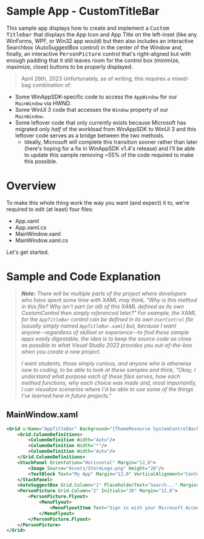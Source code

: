# Sample App - CustomTitleBar

This sample app displays how to create and implement a <kbd>Custom Titlebar</kbd> that displays the App Icon and App Title on the left-inset (like any WinForms, WPF, or Win32 app would) but then also includes an interactive Searchbox (AutoSuggestBox control) in the center of the Window and, finally, an interactive <kbd>PersonPicture</kbd> control that's right-aligned but with enough padding that it still leaves room for the control box (minimize, maximize, close) buttons to be properly displayed.

> April 26th, 2023
Unfortunately, as of writing, this requires a mixed-bag combination of:
- Some WinAppSDK-specific code to access the `AppWindow` for our `MainWindow` via HWND.
- Some WinUI 3 code that accesses the `Window` property of our `MainWindow`.
- Some leftover code that only currently exists because Microsoft has migrated only *half* of the workload from WinAppSDK to WinUI 3 and this leftover code serves as a bridge between the two methods.
    - Ideally, Microsoft will complete this transition sooner rather than later (here's hoping for a fix in WinAppSDK v1.4's release) and I'll be able to update this sample removing ~55% of the code required to make this possible.

# Overview

To make this whole thing work the way you want (and expect) it to, we're required to edit (at least) four files:
- App.xaml
- App.xaml.cs
- MainWindow.xaml
- MainWindow.xaml.cs

Let's get started.

# Sample and Code Explanation

> _**Note:** There will be multiple parts of the project where developers who have spent some time with XAML may think, "Why is this method in this file? Why isn't part (or all) of this XAML defined as its own CustomControl then simply referenced later?" For example, the XAML for the `AppTitleBar` control can be defined in its own `UserControl` file (usually simply named `AppTitleBar.xaml`) but, because I want anyone--regardless of skillset or experience--to find these sample apps easily digestable, the idea is to keep the source code as close as possible to what Visual Studio 2022 provides you out-of-the-box when you create a new project._
>
> _I want students, those simply curious, and anyone who is otherwise new to coding, to be able to look at these samples and think, "Okay, I understand what purpose each of these files serves, how each method functions, why each choice was made and, most importantly, I can visualize scenarios where I'd be able to use some of the things I've learned here in future projects."_

## MainWindow.xaml

```xml
<Grid x:Name="AppTitleBar" Background="{ThemeResource SystemControlBackgroundChromeMediumLowBrush}">
    <Grid.ColumnDefinitions>
        <ColumnDefinition Width="Auto"/>
        <ColumnDefinition Width="*"/>
        <ColumnDefinition Width="Auto"/>
    </Grid.ColumnDefinitions>
    <StackPanel Orientation="Horizontal" Margin="12,0">
        <Image Source="Assets/StoreLogo.png" Height="20"/>
        <TextBlock Text="My App" Margin="12,0" VerticalAlignment="Center"/>
    </StackPanel>
    <AutoSuggestBox Grid.Column="1" PlaceholderText="Search..." Margin="12,0"/>
    <PersonPicture Grid.Column="2" Initials="JD" Margin="12,0">
        <PersonPicture.Flyout>
            <MenuFlyout>
                <MenuFlyoutItem Text="Sign in with your Microsoft Account"/>
            </MenuFlyout>
        </PersonPicture.Flyout>
    </PersonPicture>
</Grid>
```
